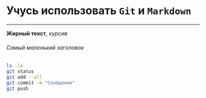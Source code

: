 # Учусь использовать `Git` и `Markdown` 
---
**Жирный текст**, _курсив_
###### Самый маленький заголовок
```bash
ls -la
git status
git add --all
git commit -m "Сообщение"
git push
```
